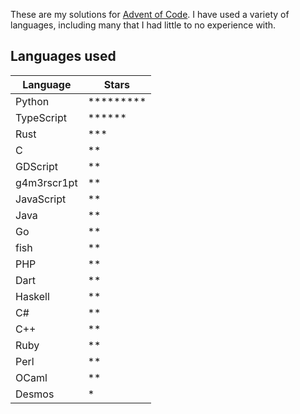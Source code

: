 These are my solutions for [Advent of Code](https://adventofcode.com). I have used a variety of languages, including many that I had little to no experience with.

## Languages used

| Language    | Stars              |
| ----------- | ------------------ |
| Python      | \*\*\*\*\*\*\*\*\* |
| TypeScript  | \*\*\*\*\*\*       |
| Rust        | \*\*\*             |
| C           | \*\*               |
| GDScript    | \*\*               |
| g4m3rscr1pt | \*\*               |
| JavaScript  | \*\*               |
| Java        | \*\*               |
| Go          | \*\*               |
| fish        | \*\*               |
| PHP         | \*\*               |
| Dart        | \*\*               |
| Haskell     | \*\*               |
| C#          | \*\*               |
| C++         | \*\*               |
| Ruby        | \*\*               |
| Perl        | \*\*               |
| OCaml       | \*\*               |
| Desmos      | \*                 |
